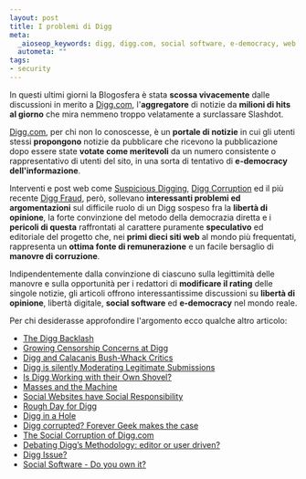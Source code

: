 ```yaml
--- 
layout: post
title: I problemi di Digg
meta: 
  _aioseop_keywords: digg, digg.com, social software, e-democracy, web 2.0
  autometa: ""
tags: 
- security
---
```

In questi ultimi giorni la Blogosfera è stata **scossa vivacemente** dalle discussioni in merito a [Digg.com](http://www.digg.com), l'**aggregatore** di notizie da **milioni di hits al giorno**  che mira nemmeno troppo velatamente a surclassare Slashdot.  

[Digg.com](http://www.digg.com), per chi non lo conoscesse, è un **portale di notizie** in cui gli utenti stessi **propongono** notizie da pubblicare che ricevono la pubblicazione dopo essere state **votate come meritevoli** da un numero consistente o rappresentativo di utenti del sito, in una sorta di tentativo di **e-democracy dell'informazione**.

Interventi e post web come [Suspicious Digging](http://splasho.com/blog/2006/04/20/suspicious-digging/), [Digg Corruption](http://forevergeek.com/news/digg_corrupted_editors_playground_not_userdriven_website.php) ed il più recente [Digg Fraud](http://diggtheblog.blogspot.com/2006/04/digging-fraud.html), però, sollevano **interessanti problemi ed argomentazioni** sul difficile ruolo di un Digg sospeso fra la **libertà di opinione**, la forte convinzione del metodo della democrazia diretta e i **pericoli di questa** raffrontati al carattere puramente **speculativo** ed editoriale del progetto che, nei **primi dieci siti web** al mondo più frequentati, rappresenta un **ottima fonte di remunerazione** e un facile bersaglio di **manovre di corruzione**.

Indipendentemente dalla convinzione di ciascuno sulla legittimità delle manovre e sulla opportunità per i redattori di **modificare il rating** delle singole notizie, gli articoli offrono interessantissime discussioni su **libertà di opinione**, libertà digitale, **social software** ed **e-democracy** nel mondo reale.  

Per chi desiderasse approfondire l'argomento ecco qualche altro articolo: 

* [The Digg Backlash](http://www.calacanis.com/2006/04/20/the-digg-backlash-or-when-the-wisdom-of-crowds-turns-into-the-m/)
* [Growing Censorship Concerns at Digg](http://yro.slashdot.org/article.pl?sid=06/04/20/1538256)
* [Digg and Calacanis Bush-Whack Critics](http://publishing2.com/2006/04/20/digg-and-calacanis-bush-whack-critics/)
* [Digg is silently Moderating Legitimate Submissions](http://www.realtechnews.com/posts/2271)
* [Is Digg Working with their Own Shovel?](http://www.searchengineguide.com/searchbrief/senews/007339.html)
* [Masses and the Machine](http://www.basement.org/archives/2006/04/masses_and_the_machine.html)
* [Social Websites have Social Responsibility](http://www.siliconvalleysleuth.com/2006/04/social_websites.html)
* [Rough Day for Digg](http://www.businesspundit.com/50226711/rough_day_for_digg.php)
* [Digg in a Hole](http://www.newsome.org/2006/04/digg-in-hole.shtml)
* [Digg corrupted? Forever Geek makes the case](http://blogs.guardian.co.uk/technology/archives/2006/04/20/digg_corrupted_forever_geek_makes_the_case.html)
* [The Social Corruption of Digg.com](http://www.supergeekblog.com/?p=207)
* [Debating Digg&#8217;s Methodology: editor or user driven?](http://www.boingboing.net/2006/04/20/debating_diggs_metho.html)
* [Digg Issue?](http://blog.outer-court.com/archive/2006-04-20-n22.html)
* [Social Software - Do you own it?](http://www.sourcelabs.com/blogs/ajb/2006/04/social_software_do_you_own_it.html) 
